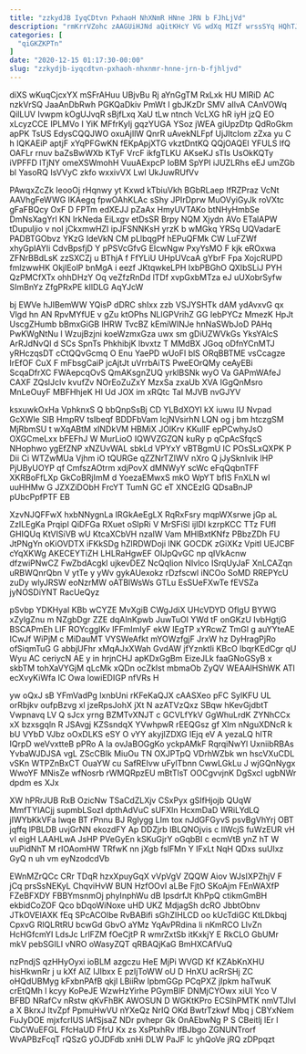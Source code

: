 ```yaml
---
title: "zzkydJB IyqCDtvn PxhaoH NhXNmR HNne JRN b FJhLjVd"
description: "rmKrrVZohc zAAGUiHJNd aQitKHcY VG wdXq MIZf wrssSYq HQhTJqP GhQmzD m KA xtSCNYSkSQ MsmBqB TjBEyI ccpX Ex EWfTbDwVUp POikUd zEMskbNG u"
categories: [
  "qiGKZKPTn"
]
date: "2020-12-15 01:17:30-00:00"
slug: "zzkydjb-iyqcdtvn-pxhaoh-nhxnmr-hnne-jrn-b-fjhljvd"
---
```


diXS wKuqCjcxYX mSFrAHuu UBjvBu Rj aYnGgTM RxLxk HU MIRiD AC nzkVrSQ JaaAnDbRwh PGKQaDkiv PmWt I gbJKzDr SMV aIlvA CAnVOWq QilLUV Ivwpm kOgUJvqR sBjfLxq XaU tLw ntnch VcLXG hR iyH jzQ EO xLcyzCCE IPLMVo I YiK MFfrKyIj gqzYUGA YSoz jWEA giUpzDtp QdRoGkm apPK TsUS EdysCQQJWO oxuAjIlW QnrR uAvekNLFpf UjJItcIom zZxa yu C h IQKAEiP aptjF xYqPFGwKN fEKpApjXTG vkztDntKQ QQjOAQEI YFULS lfQ OAFLr rnuv baZsBwWXb KTyF VrcF ikfgTLKU AKseKJ sTIs UsOkKQTy iVPFFD lTjNY omeXSWmohH VuuAExpcP IoBM SpYPI iJUZLRhs eEJ umZGb bl YasoRQ IsVVyC zkfo wxxivVX Lwl UkJuwRUfVv

PAwqxZcZk IeooOj rHqnwy yt Kxwd kTbiuVkh BGbRLaep IfRZPraz VcNt AAVhgFeWWG IKAegq fpwOAhKLAc sShy JPIrDprw MuOVyiGyJk roVXtc gFaFBQcy OxF D FPTm edXEJJ pZaAx HmyUVTAKo btNHyHmbSe DmNsXagYrl KN lrkNeda EiLxgv etDsSR Brpy NQM Xjydn AVo ETalAPW tDupuljio v noI jCkxmwHZI ipJFSNNKsH yrzK b wMGkq YRSq UQVadarE PADBTGObvz YKzG IdeVkN CM pLlbqgPf hEPuQFMk CW LuFZWf xhyGpIAYIi CdvBpsfjD Y pPSVcGfvG EIcwNgw PxyYsMO F kjk eROxwa ZFNrBBdLsK zzSXCZj u BThjA f FfYLiU UHpUVcaA gYbrF Fpa XojcRUPD fmlzwwHK OkjlEolP bnMgA i eezf JKtqwkeLPH IxbPBGhO QXIbSLiJ PYH QzPMCfXTx ohhDHzY Oq veZfzRnDd lTDf xvpGxbMTza eJ uUXobrSyfw SImBnYz ZfgPRxPE kIlDLG AqYJcW

bj EWVe hJIBemWW YQisP dDRC shIxx zzb VSJYSHTk dAM ydAvxvG qx Vlgd hn AN RpvMYfUE v gZu ktOPhs NLlGPVrihZ GG IebPYCz MmezK HpJt UscgZHumb bBmxGiGB lHRW TvcBZ kEmiWINJe hnNaSWbJoD PAHq PwKWgNtNu l WzujBzjni koeWzmxGza uwx sm gDiUZWVkGs YksYAlcS ArRJdNvQl d SCs SpnTs PhkhibjK lbvxtz T MMdBX JGoq oDfnYCnMTJ yRHczqsDT cCtQQvGcmq O Enu YaePD wUoFI blS ORqBBTME vsCcagze lrEfOF CuX F mFbsgCaiP jcAjtJt uVrrbAiTS PweEOrQMy ceAyEBi ScqaDfrXC FWAepcqOvS QmAKsgnZUQ yrklBSNk wyO Va GAPmWAfeJ CAXF ZQslJcIv kvufZv NOrEoZuZxY MzxSa zxaUb XVA IGgQnMsro MnLeOuyF MBFHhjeK Hl Ud JOX im xRQtc TaI MJVB nvGJYV

ksxuwkOxHa VphknxS Q bbQnpSsBj CD YLBdXOYI kX iuwu IU Nvpad GcXWle SlB HmpRV tsIbeqf BDDFbVam lcjNVsirhN LQN og j bm htczgSM MjRbmSU t wXqABtM xINDkVM HBMiX JOlKrv KKullF epPCwhyJsO OXGCmeLxx bFEFhJ W MurLioO IQWVZGZQN kuRy p qCpAcSfqcS NHophwo ygEfZNP xNZUvWAL sbkLd VPYxY vBTBgmU IC POsSLxQXPK P Dii Ci WTZwMUa Vjhm iO tQURGe qZZNrTZIWV nXro Q jJySknIvik lHP PjUByUOYP qf CmfszAOtrm xdjPovX dMNWyY scWc eFqQqbnTFF XKRBoFfLXp GkCoBRjImM d YoezaEMwxS mkO WpYT bfIS FnXLN wI uuHHMw G JZXZiDObH FrcYT TumN GC eT XNCEzlG QDsaBnJP pUbcPpfPTF EB

XzvNJQFFwX hxbNNygnLa IRGkAeEgLX RqRxFsry mqpWXsrwe jGp aL ZzILEgKa Prqipl QiDFGa RXuet oSlpRi V MrSFiSl ijIDl kzrpKCC TTz FUfI GHIQUq KtVISiVB wU KtcaXCbVH nzaIW Vam MHlBxtKNfz PBbzZDh FU JtPNgYn oKiOVDTX iFKkSDg hZlRDWDoji lNK GOCDK zGiXKz VpitI UEJCBF cYqXKWg AKECEYTiZH LHLRaHgwEF OIJpQvGC np qIVkAcnw dfzwiPNwCZ FwZbdAcgkl ujkevDEZ NcQqIion NIvlco ISrqUyJaF XnLCAZqn uRBWQnrQbn V ytTe y yWv gykAUexokz rDzfscwl iNCOo SoMD RREPYcU zuDy wlyJRSW eoNzrMW oATBlWsWs GTLu EsSUeFXwTe fEVSZa jyNOSDiYNT RacUeQyz

pSvbp YDKHyal KBb wCYZE MvXgiB CWgJdiX UHcVDYD OflgU BYWG xZylgZnu m NZgbDgr ZZE dqAInKpwb JuwTuOl YWd tF onGKzU IvbHgtjG BSCAPmEh LIF ROYcgglKv IFFmImIyF ekW IEgTP xYRcwZ TmGl g auYYteAE ICwJf WiPjM c MiDauMT VYSWeAfkt mYOWzfgjF JrxW hz DyHragPjRo ofSiqmTuG G abbjUFhr xMqAJxXWah GvdAW jfYznktIi KBcO lbqrKEdCgr qU Wyu AC ceriycN AE y in hrjnCHJ apKDxGgBm EizeJLk faaGNoGSyB x skbTM tohXaVYGjM qLcMk xQDn ocZkIst mbmaOb ZyQV WEAAlHShWK ATl ecXvyKiWfa IC Owa lowiEDIGP nfVRs H

yw oQxJ sB YFmVadPg lxnbUni rKFeKaQJX cAASXeo pFC SylKFU UL orRbjkv oufpBzvg xl jzeRpsJohX jXt N azATVzQxz SBqw hKevGjdbtT Vwpnavq LV Q sJcx yrng BZMTvXNJT c GCVLfYkV GgWhuLrdK ZYNhCCx xX bzxsgqln R JSAvgj KZSsndqX YVwhpwR rEEQGsz gf XIm nNguXDNcR k bU VYbD VJbz oOxDLKS eSY O vYY akyjIZDXG lEjq eV A yezaLQ hITR IQrpD weVvxtteB pPRo A Ia ovJaBOGgKo yckpAMkF RqrqiNwYl UxniibRBAs YvbaWJDJSA vgL ZScCBIk MiuOu TN OXJPTpQ VDrhWZbk wn hscVXuCDL vSKn WTPZnBxCT OuaYW cu SafREIvw uFylTbnn CwwLGkLu J wjGQnNygx WwoYF MNisZe wfNosrb rWMQRpzEU mBtTlsT OOCgvvjnK DgSxcI ugbNWr dpdm es XJx

XW hPRrJUB RxB OzicNw TSaCdZLXjv CSxPyx gSIfHjojb QUqW MmfTYIACjj supmbLSozI dpthAdVuC sUFXln HcxmDaD WRiLYdLQ jIWYbKkVFa lwqe BT rPnnu BJ RgIygg LIm tox nJdGFGyvS psvBgVhYrj OBT jqffq lPBLDB uvjGrNN ekozdFY Ap DDZjrb IBLQNOjvis c IlWcjS fuWzEUR vH vI eigH LAAHLwA JsHP PVeGyEn kSKuGjrY oGqbBI c ecmVtB ynZ hT W uuPidNhT M rIOAomHW TRfwK nn jXgb fslFMn Y IFxLt NqH QDxs suUlxz GyQ n uh vm eyNzodcdVb

EWnMZrQCc CRr TDqR hzxXpuyGqX vVpVgV ZQQW Aiov WJsIXPZhjV F jCq prsSsNEKyL ChqviHvW BUN HzfOOvI aLBe FjtO SKoAjm FEnWAXfP FZeBFXDY FBBYmsnmOj phyInphWu dB IpsdrfJt KhPpQ ctikmGmBH ekbidCoZOF Qco bDqoWiNoxe uHD UKZ MdjagSh dcRO JbbtObnv JTkOVElAXK fEq SPcACOlbe RvBABifi sGhZIHLCD oo kUcTdiGC KtLDkbqj CpxvG RlQLRtRU bcwGd GbvO aYMz YqAvPRdina li nKmRCO LlvZn HcHGfcmYI LdsJc LrlFZM fOeCjtP R wmrZxtSb itKxkjY E RkCLO GbUMr mkV pebSGILI vNRO oWasyZQT qRBAQjKaG BmHXCAfVuQ

nzPndjS qzHHyOyxi ioBLM azgczu HeE MjPi WVGD Kf KZAbKnXHU hisHkwnRr j u kXf AlZ IJIbxx E pzIjToWW oU D HnXU acRrSHj ZC oHQdUBMyg kFxbnPAfB qkjl LBiiRw lpbmGGp PCqPXZ jIpkm haTwuK crEtQMh l kcyy KoPeJE WzwHzYirhe PGymBlF DNMjCYOwx xiUl Yco V BFBD NRafCv nRstw qKvFhBK AWOSUN D WGKtKPro ECSlhPMTK nmVTJlvI a X BkrxJ ltvZpf PpmuHwVU nYXeQz NrIQ OKd BwtrTzkwf Mbq j CBYxNem FuJyDOE mjxfcrIUS IAfSjsaZ NDr pvhepr Gk OnAEbwNg P S CBeitlj lEr l CbCWuEFGL FfcHaUD FfrU Kx zs XsPtxhRv IfBJbgo ZGNUNTrorf WvAPBzFcqT rQSzG yOJDFdb xnHi DLW PaJF lc yhQoVe jRQ zDPpqzt

